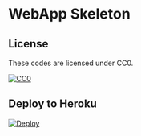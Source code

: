 # WebApp Skeleton

## License
These codes are licensed under CC0.

[![CC0](http://i.creativecommons.org/p/zero/1.0/88x31.png "CC0")](http://creativecommons.org/publicdomain/zero/1.0/deed)

## Deploy to Heroku
[![Deploy](https://www.herokucdn.com/deploy/button.svg)](https://heroku.com/deploy?template=https://github.com/hoto17296/webapp-skeleton)

